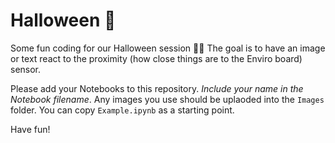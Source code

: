 # Halloween 🎃

Some fun coding for our Halloween session 👻😱 The goal is to have an image or text react to the proximity (how close things are to the Enviro board) sensor.

Please add your Notebooks to this repository. *Include your name in the Notebook filename*. Any images you use should be uplaoded into the `Images` folder. You can copy `Example.ipynb` as a starting point.

Have fun!
